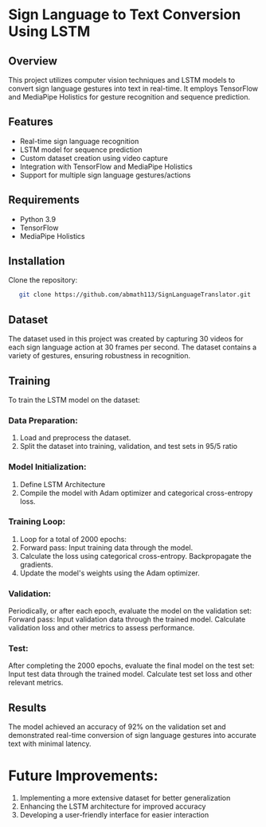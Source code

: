# Sign Language to Text Conversion Using LSTM

## Overview

This project utilizes computer vision techniques and LSTM models to convert sign language gestures into text in real-time. It employs TensorFlow and MediaPipe Holistics for gesture recognition and sequence prediction.

## Features

- Real-time sign language recognition
- LSTM model for sequence prediction
- Custom dataset creation using video capture
- Integration with TensorFlow and MediaPipe Holistics
- Support for multiple sign language gestures/actions

## Requirements

- Python 3.9
- TensorFlow
- MediaPipe Holistics

## Installation

 Clone the repository:
 ```bash
    git clone https://github.com/abmath113/SignLanguageTranslator.git
 ```

## Dataset

The dataset used in this project was created by capturing 30 videos for each sign language action at 30 frames per second. The dataset contains a variety of gestures, ensuring robustness in recognition.

## Training

To train the LSTM model on the dataset:

### Data Preparation:
1. Load and preprocess the dataset.
2. Split the dataset into training, validation, and test sets in 95/5 ratio
   
### Model Initialization:
1. Define LSTM Architecture
2. Compile the model with Adam optimizer and categorical cross-entropy loss.
### Training Loop:
1. Loop for a total of 2000 epochs:
2. Forward pass: Input training data through the model.
3. Calculate the loss using categorical cross-entropy.
   Backpropagate the gradients.
4. Update the model's weights using the Adam optimizer.
### Validation:
Periodically, or after each epoch, evaluate the model on the validation set:
Forward pass: Input validation data through the trained model.
Calculate validation loss and other metrics to assess performance.
### Test:
After completing the 2000 epochs, evaluate the final model on the test set:
Input test data through the trained model.
Calculate test set loss and other relevant metrics.

## Results

The model achieved an accuracy of 92% on the validation set and demonstrated real-time conversion of sign language gestures into accurate text with minimal latency.

# Future Improvements:

1. Implementing a more extensive dataset for better generalization
2. Enhancing the LSTM architecture for improved accuracy
3. Developing a user-friendly interface for easier interaction
